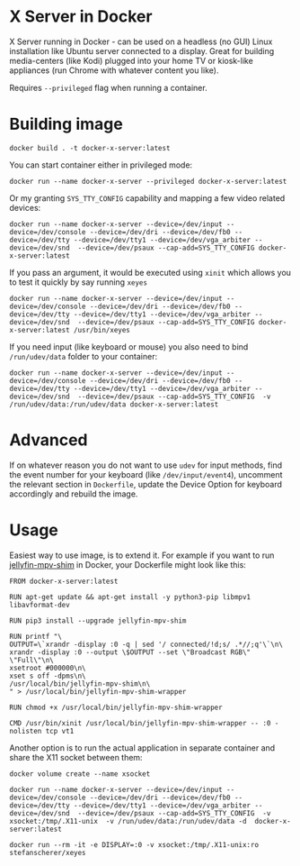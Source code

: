 # X Server in Docker

X Server running in Docker - can be used on a headless (no GUI) Linux installation like Ubuntu server connected to a display.
Great for building media-centers (like Kodi) plugged into your home TV or kiosk-like appliances (run Chrome with whatever content you like).

Requires `--privileged` flag when running a container.

# Building image

```
docker build . -t docker-x-server:latest
```

You can start container either in privileged mode:
```
docker run --name docker-x-server --privileged docker-x-server:latest
```

Or my granting `SYS_TTY_CONFIG` capability and mapping a few video related devices:
```
docker run --name docker-x-server --device=/dev/input --device=/dev/console --device=/dev/dri --device=/dev/fb0 --device=/dev/tty --device=/dev/tty1 --device=/dev/vga_arbiter --device=/dev/snd  --device=/dev/psaux --cap-add=SYS_TTY_CONFIG docker-x-server:latest
```

If you pass an argument, it would be executed using `xinit` which allows you to test it quickly by say running `xeyes`
```
docker run --name docker-x-server --device=/dev/input --device=/dev/console --device=/dev/dri --device=/dev/fb0 --device=/dev/tty --device=/dev/tty1 --device=/dev/vga_arbiter --device=/dev/snd  --device=/dev/psaux --cap-add=SYS_TTY_CONFIG docker-x-server:latest /usr/bin/xeyes
```

If you need input (like keyboard or mouse) you also need to bind `/run/udev/data` folder to your container:
```
docker run --name docker-x-server --device=/dev/input --device=/dev/console --device=/dev/dri --device=/dev/fb0 --device=/dev/tty --device=/dev/tty1 --device=/dev/vga_arbiter --device=/dev/snd  --device=/dev/psaux --cap-add=SYS_TTY_CONFIG  -v /run/udev/data:/run/udev/data docker-x-server:latest
```

# Advanced

If on whatever reason you do not want to use `udev` for input methods, find the event number for your keyboard (like `/dev/input/event4`), uncomment the relevant section in `Dockerfile`, update the Device Option for keyboard accordingly and rebuild the image.

# Usage

Easiest way to use image, is to extend it.
For example if you want to run [jellyfin-mpv-shim](https://github.com/jellyfin/jellyfin-mpv-shim) in Docker, your Dockerfile might look like this:
```
FROM docker-x-server:latest

RUN apt-get update && apt-get install -y python3-pip libmpv1 libavformat-dev

RUN pip3 install --upgrade jellyfin-mpv-shim

RUN printf "\
OUTPUT=\`xrandr -display :0 -q | sed '/ connected/!d;s/ .*//;q'\`\n\
xrandr -display :0 --output \$OUTPUT --set \"Broadcast RGB\" \"Full\"\n\
xsetroot #000000\n\
xset s off -dpms\n\
/usr/local/bin/jellyfin-mpv-shim\n\
" > /usr/local/bin/jellyfin-mpv-shim-wrapper

RUN chmod +x /usr/local/bin/jellyfin-mpv-shim-wrapper

CMD /usr/bin/xinit /usr/local/bin/jellyfin-mpv-shim-wrapper -- :0 -nolisten tcp vt1
```

Another option is to run the actual application in separate container and share the X11 socket between them:

```
docker volume create --name xsocket
```

```
docker run --name docker-x-server --device=/dev/input --device=/dev/console --device=/dev/dri --device=/dev/fb0 --device=/dev/tty --device=/dev/tty1 --device=/dev/vga_arbiter --device=/dev/snd  --device=/dev/psaux --cap-add=SYS_TTY_CONFIG  -v xsocket:/tmp/.X11-unix  -v /run/udev/data:/run/udev/data -d  docker-x-server:latest
```

```
docker run --rm -it -e DISPLAY=:0 -v xsocket:/tmp/.X11-unix:ro stefanscherer/xeyes
```
